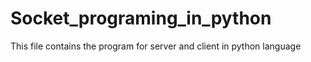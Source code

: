 # Socket_programing_in_python
This file contains the  program for server and client in python language
